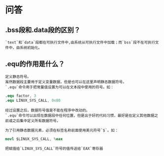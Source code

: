 # 问答

## .bss段和.data段的区别？

    `text`和`data`段都在可执行文件中,由系统从可执行文件中加载；而`bss`段不在可执行文件中，由系统初始化。

## .equ的作用是什么？

    定义静态符号。
    虽然数据段主要用于定义变量数据，但是也可以在这里声明静态数据符号。
    `.equ`命令用于把常量值设置为可以在文本段中使用的符号。如：

```s
.equ factor, 3
.equ LINUX_SYS_CALL, 0x80
```

    经过设置之后，数据符号值是不能在程序中改动的。
    `.equ`命令可以出现在数据段中任何位置，但是出于好的代码习惯，最好是在定义其他数据之前或之后集中定义所有数据符号。

    为了引用静态数据元素，必须在标签名称前面使用美元符号`$`。如：

```s
movl $LINUX_SYS_CALL, %eax
```

    把赋值给`LINUX_SYS_CALL`符号的值传送给`EAX`寄存器
